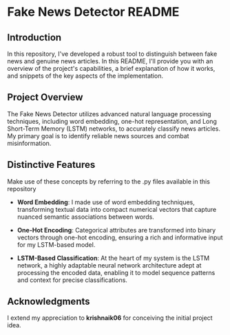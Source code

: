 # Fake News Detector README

## Introduction

In this repository, I've developed a robust tool to distinguish between fake news and genuine news articles. In this README, I'll provide you with an overview of the project's capabilities, a brief explanation of how it works, and snippets of the key aspects of the implementation.

## Project Overview

The Fake News Detector utilizes advanced natural language processing techniques, including word embedding, one-hot representation, and Long Short-Term Memory (LSTM) networks, to accurately classify news articles. My primary goal is to identify reliable news sources and combat misinformation.

## Distinctive Features

Make use of these concepts by referring to the .py files available in this repository

- **Word Embedding**: I made use of word embedding techniques, transforming textual data into compact numerical vectors that capture nuanced semantic associations between words.

- **One-Hot Encoding**: Categorical attributes are transformed into binary vectors through one-hot encoding, ensuring a rich and informative input for my LSTM-based model.

- **LSTM-Based Classification**: At the heart of my system is the LSTM network, a highly adaptable neural network architecture adept at processing the encoded data, enabling it to model sequence patterns and context for precise classifications.

## Acknowledgments

I extend my appreciation to **krishnaik06** for conceiving the initial project idea.



